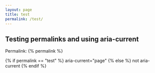 ```yaml
---
layout: page
title: test
permalink: /test/
---
```


## Testing permalinks and using aria-current

Permalink: {% permalink %}

{% if permalink == "test" %}
aria-current="page"
{% else %}
not aria-current
{% endif %}